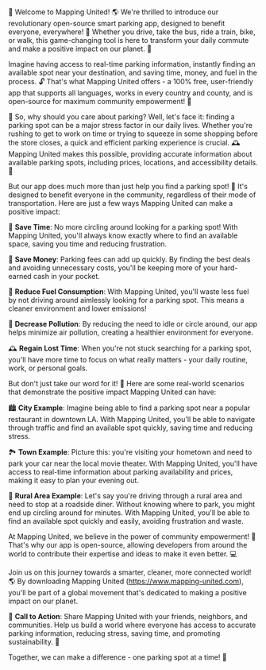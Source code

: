 🚀 Welcome to Mapping United! 🌎 We're thrilled to introduce our revolutionary open-source smart parking app, designed to benefit everyone, everywhere! 🙌 Whether you drive, take the bus, ride a train, bike, or walk, this game-changing tool is here to transform your daily commute and make a positive impact on our planet. 🌟

Imagine having access to real-time parking information, instantly finding an available spot near your destination, and saving time, money, and fuel in the process. 🔓 That's what Mapping United offers - a 100% free, user-friendly app that supports all languages, works in every country and county, and is open-source for maximum community empowerment! 🌟

🚗 So, why should you care about parking? Well, let's face it: finding a parking spot can be a major stress factor in our daily lives. Whether you're rushing to get to work on time or trying to squeeze in some shopping before the store closes, a quick and efficient parking experience is crucial. 🕰️ Mapping United makes this possible, providing accurate information about available parking spots, including prices, locations, and accessibility details. 🔧

But our app does much more than just help you find a parking spot! 💪 It's designed to benefit everyone in the community, regardless of their mode of transportation. Here are just a few ways Mapping United can make a positive impact:

🌟 **Save Time**: No more circling around looking for a parking spot! With Mapping United, you'll always know exactly where to find an available space, saving you time and reducing frustration.

💸 **Save Money**: Parking fees can add up quickly. By finding the best deals and avoiding unnecessary costs, you'll be keeping more of your hard-earned cash in your pocket.

🚗 **Reduce Fuel Consumption**: With Mapping United, you'll waste less fuel by not driving around aimlessly looking for a parking spot. This means a cleaner environment and lower emissions!

🌿 **Decrease Pollution**: By reducing the need to idle or circle around, our app helps minimize air pollution, creating a healthier environment for everyone.

🕰️ **Regain Lost Time**: When you're not stuck searching for a parking spot, you'll have more time to focus on what really matters - your daily routine, work, or personal goals.

But don't just take our word for it! 🤔 Here are some real-world scenarios that demonstrate the positive impact Mapping United can have:

🏙️ **City Example**: Imagine being able to find a parking spot near a popular restaurant in downtown LA. With Mapping United, you'll be able to navigate through traffic and find an available spot quickly, saving time and reducing stress.

🏞️ **Town Example**: Picture this: you're visiting your hometown and need to park your car near the local movie theater. With Mapping United, you'll have access to real-time information about parking availability and prices, making it easy to plan your evening out.

🚂 **Rural Area Example**: Let's say you're driving through a rural area and need to stop at a roadside diner. Without knowing where to park, you might end up circling around for minutes. With Mapping United, you'll be able to find an available spot quickly and easily, avoiding frustration and waste.

At Mapping United, we believe in the power of community empowerment! 🌟 That's why our app is open-source, allowing developers from around the world to contribute their expertise and ideas to make it even better. 💻

Join us on this journey towards a smarter, cleaner, more connected world! 🌎 By downloading Mapping United (https://www.mapping-united.com), you'll be part of a global movement that's dedicated to making a positive impact on our planet.

📣 **Call to Action**: Share Mapping United with your friends, neighbors, and communities. Help us build a world where everyone has access to accurate parking information, reducing stress, saving time, and promoting sustainability. 💪

Together, we can make a difference - one parking spot at a time! 🚀